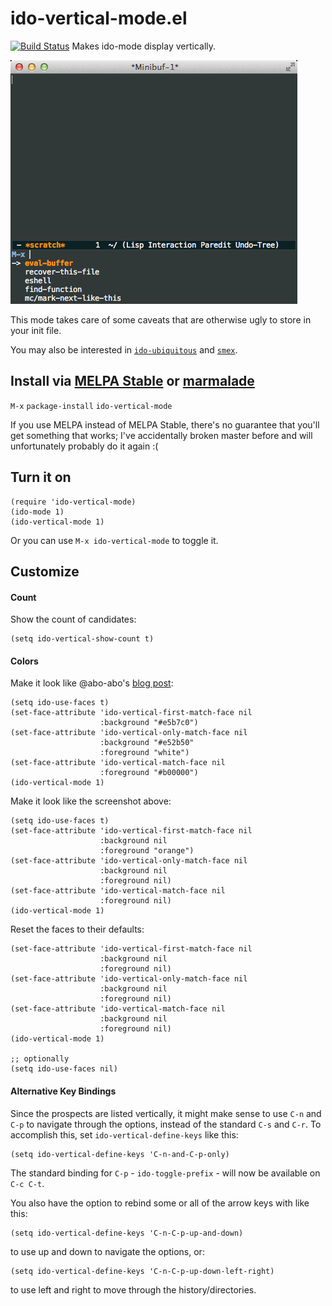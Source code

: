 # ido-vertical-mode.el

[![Build Status](https://travis-ci.org/gempesaw/ido-vertical-mode.el.svg?branch=master)](https://travis-ci.org/gempesaw/ido-vertical-mode.el) Makes ido-mode display vertically.

![screenshot.gif](screenshot.gif)

This mode takes care of some caveats that are otherwise ugly to store
in your init file.

You may also be interested in
[`ido-ubiquitous`](https://github.com/DarwinAwardWinner/ido-ubiquitous)
and [`smex`](https://github.com/nonsequitur/smex).

## Install via [MELPA Stable](http://stable.melpa.org/#/) or [marmalade](http://marmalade-repo.org)

`M-x` `package-install` `ido-vertical-mode`

If you use MELPA instead of MELPA Stable, there's no guarantee that
you'll get something that works; I've accidentally broken master
before and will unfortunately probably do it again :(

## Turn it on

    (require 'ido-vertical-mode)
    (ido-mode 1)
    (ido-vertical-mode 1)

Or you can use `M-x ido-vertical-mode` to toggle it.

## Customize

#### Count

Show the count of candidates:

```elisp
(setq ido-vertical-show-count t)
```

#### Colors

Make it look like @abo-abo's [blog post](http://oremacs.com/2015/02/09/ido-vertical/):

```elisp
(setq ido-use-faces t)
(set-face-attribute 'ido-vertical-first-match-face nil
                    :background "#e5b7c0")
(set-face-attribute 'ido-vertical-only-match-face nil
                    :background "#e52b50"
                    :foreground "white")
(set-face-attribute 'ido-vertical-match-face nil
                    :foreground "#b00000")
(ido-vertical-mode 1)
```

Make it look like the screenshot above:

```elisp
(setq ido-use-faces t)
(set-face-attribute 'ido-vertical-first-match-face nil
                    :background nil
                    :foreground "orange")
(set-face-attribute 'ido-vertical-only-match-face nil
                    :background nil
                    :foreground nil)
(set-face-attribute 'ido-vertical-match-face nil
                    :foreground nil)
(ido-vertical-mode 1)
```

Reset the faces to their defaults:

```elisp
(set-face-attribute 'ido-vertical-first-match-face nil
                    :background nil
                    :foreground nil)
(set-face-attribute 'ido-vertical-only-match-face nil
                    :background nil
                    :foreground nil)
(set-face-attribute 'ido-vertical-match-face nil
                    :background nil
                    :foreground nil)
(ido-vertical-mode 1)

;; optionally
(setq ido-use-faces nil)
```

#### Alternative Key Bindings

Since the prospects are listed vertically, it might make sense to use
`C-n` and `C-p` to navigate through the options, instead of the standard `C-s` and `C-r`. 
To accomplish this, set `ido-vertical-define-keys` like this:

    (setq ido-vertical-define-keys 'C-n-and-C-p-only)
    
The standard binding for `C-p` - `ido-toggle-prefix` - will now 
be available on `C-c C-t`.

You also have the option to rebind some or all of the arrow keys with
like this:

    (setq ido-vertical-define-keys 'C-n-C-p-up-and-down)

to use up and down to navigate the options, or:

    (setq ido-vertical-define-keys 'C-n-C-p-up-down-left-right)

to use left and right to move through the history/directories.
